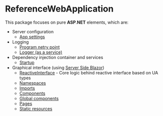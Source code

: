 # ReferenceWebApplication

This package focuses on pure **ASP**.**NET** elements, which are:

- Server configuration
  - [App settings](appsettings.json)
- Logging
  - [Program netry point](Program.cs)
  - [Logger (as a service)](Services/Logger.cs)
- Dependency injection container and services
  - [Startup](Startup.cs)
- Graphical interface (using [Server Side Blazor](https://blazor.net))
  - [ReactiveInterface](ReactiveInterface) - Core logic behind reactive interface based on UA types
  - [Namespaces](_Imports.razor)
  - [Imports](Pages/_Host.cshtml)
  - [Components](Components)
  - [Global components](Shared)
  - [Pages](Pages)
  - [Static resources](wwwroot)
